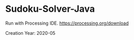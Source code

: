 # Sudoku-Solver-Java

Run with Processing IDE. https://processing.org/download  

Creation Year: 2020-05
